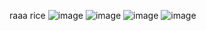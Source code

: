 raaa rice
![image](https://github.com/user-attachments/assets/00555b21-66ae-496e-b322-087bd0d20aa5)
![image](https://github.com/user-attachments/assets/8bebd936-0748-411e-8c6e-8d97a7762964)
![image](https://github.com/user-attachments/assets/380762fa-95c7-4e8b-8a65-8f2801afd480)
![image](https://github.com/user-attachments/assets/c59a26a9-7a7a-47cb-857e-fad06115603e)

